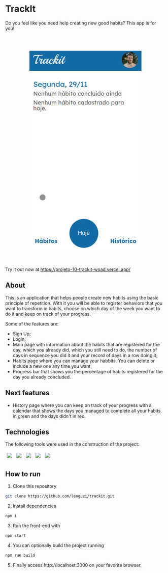 # TrackIt

Do you feel like you need help creating new good habits? This app is for you!

</br>

<p  align='center'>
</br>
<img src="./src/assets/trackit.gif"/>
</p>
</br>

Try it out now at https://projeto-10-trackit-woad.vercel.app/

## About

This is an application that helps people create new habits using the basic principle of repetition. With it you will be able to register behaviors that you want to transform in habits, choose on which day of the week you want to do it and keep on track of your progress.

Some of the features are:

- Sign Up;
- Login;
- Main page with information about the habits that are registered for the day, which you already did, which you still need to do, the number of days in sequence you did it and your record of days in a row doing it;
- Habits page where you can manage your habbits. You can delete or include a new one any time you want;
- Progress bar that shows you the percentage of habits registered for the day you already concluded.

## Next features

- History page where you can keep on track of your progress with a calendar that shows the days you managed to complete all your habits in green and the days didn't in red.

## Technologies

The following tools were used in the construction of the project:<br>

<p>
<img style='margin: 5px;' src='https://img.shields.io/badge/HTML5-E34F26?style=for-the-badge&logo=html5&logoColor=white'>
<img style='margin: 5px;' src="https://img.shields.io/badge/CSS3-1572B6?style=for-the-badge&logo=css3&logoColor=white"/>
<img style='margin: 5px;' src="https://img.shields.io/badge/react-app%20-%2320232a.svg?&style=for-the-badge&color=60ddf9&logo=react&logoColor=%2361DAFB"/>
<img style='margin: 5px;' src='https://img.shields.io/badge/styled-components%20-%2320232a.svg?&style=for-the-badge&color=b8679e&logo=styled-components&logoColor=%3a3a3a'>
<img style='margin: 5px;' src='https://img.shields.io/badge/axios%20-%2320232a.svg?&style=for-the-badge&color=informational'>

## How to run

1. Clone this repository

```bash
git clone https://github.com/leoguzi/trackit.git
```

2. Install dependencies

```bash
npm i
```

3. Run the front-end with

```bash
npm start
```

4. You can optionally build the project running

```bash
npm run build
```

5. Finally access http://localhost:3000 on your favorite browser.
